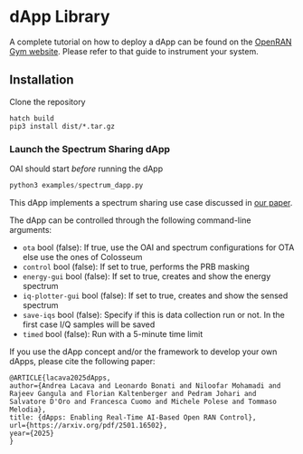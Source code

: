 # dApp Library

A complete tutorial on how to deploy a dApp can be found on the [OpenRAN Gym website](https://openrangym.com/tutorials/dapps-oai). Please refer to that guide to instrument your system.

## Installation

Clone the repository

```
hatch build
pip3 install dist/*.tar.gz
```

### Launch the Spectrum Sharing dApp

OAI should start _before_ running the dApp

```python 
python3 examples/spectrum_dapp.py
```

This dApp implements a spectrum sharing use case discussed in [our paper](https://arxiv.org/pdf/2501.16502).

The dApp can be controlled through the following command-line arguments:
- `ota` bool (false): If true, use the OAI and spectrum configurations for OTA else use the ones of Colosseum
- `control` bool (false): If set to true, performs the PRB masking
- `energy-gui` bool (false): If set to true, creates and show the energy spectrum
- `iq-plotter-gui` bool (false): If set to true, creates and show the sensed spectrum
- `save-iqs` bool (false): Specify if this is data collection run or not. In the first case I/Q samples will be saved
- `timed` bool (false): Run with a 5-minute time limit


If you use the dApp concept and/or the framework to develop your own dApps, please cite the following paper:

```text
@ARTICLE{lacava2025dApps,
author={Andrea Lacava and Leonardo Bonati and Niloofar Mohamadi and Rajeev Gangula and Florian Kaltenberger and Pedram Johari and Salvatore D'Oro and Francesca Cuomo and Michele Polese and Tommaso Melodia},
title: {dApps: Enabling Real-Time AI-Based Open RAN Control},
url={https://arxiv.org/pdf/2501.16502},
year={2025}
}
```
